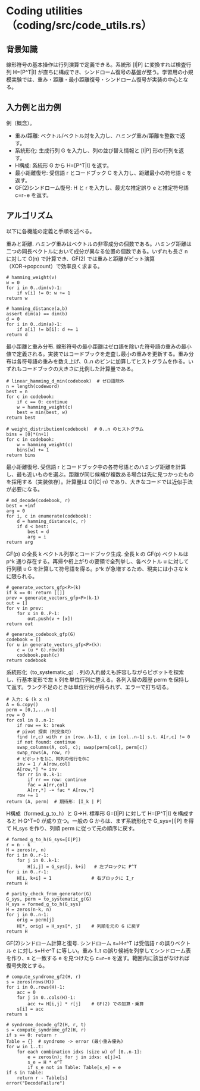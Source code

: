 # Coding utilities（coding/src/code_utils.rs）

## 背景知識
線形符号の基本操作は行列演算で定義できる。系統形 [I|P] に変換すれば検査行列 H=[P^T|I] が直ちに構成でき、シンドローム復号の基盤が整う。学習用の小規模実験では、重み・距離・最小距離復号・シンドローム復号が実装の中心となる。

## 入力例と出力例
例（概念）。
- 重み/距離: ベクトル/ベクトル対を入力し、ハミング重み/距離を整数で返す。
- 系統形化: 生成行列 G を入力し、列の並び替え情報と [I|P] 形の行列を返す。
- H構成: 系統形 G から H=[P^T|I] を返す。
- 最小距離復号: 受信語 r とコードブック C を入力し、距離最小の符号語 c を返す。
- GF(2)シンドローム復号: H と r を入力し、最尤な推定誤り e と推定符号語 c=r−e を返す。

## アルゴリズム
以下に各機能の定義と手順を述べる。

重みと距離.
ハミング重みはベクトルの非零成分の個数である。ハミング距離は二つの同長ベクトルにおいて成分が異なる位置の個数である。いずれも長さ n に対して O(n) で計算でき、GF(2) では重みと距離がビット演算（XOR→popcount）で効率良く求まる。
```text
# hamming_weight(v)
w = 0
for i in 0..dim(v)-1:
    if v[i] != 0: w += 1
return w

# hamming_distance(a,b)
assert dim(a) == dim(b)
d = 0
for i in 0..dim(a)-1:
    if a[i] != b[i]: d += 1
return d
```

最小距離と重み分布.
線形符号の最小距離はゼロ語を除いた符号語の重みの最小値で定義される。実装ではコードブックを走査し最小の重みを更新する。重み分布は各符号語の重みを数え上げ、0..n のビンに加算してヒストグラムを作る。いずれもコードブックの大きさに比例した計算量である。
```text
# linear_hamming_d_min(codebook)  # ゼロ語除外
n = length(codeword)
best = n
for c in codebook:
    if c == 0: continue
    w = hamming_weight(c)
    best = min(best, w)
return best

# weight_distribution(codebook)  # 0..n のヒストグラム
bins = [0]*(n+1)
for c in codebook:
    w = hamming_weight(c)
    bins[w] += 1
return bins
```

最小距離復号.
受信語 r とコードブック中の各符号語とのハミング距離を計算し、最も近いものを選ぶ。距離が同じ候補が複数ある場合は先に見つかったものを採用する（実装依存）。計算量は O(|C|·n) であり、大きなコードでは近似手法が必要になる。
```text
# md_decode(codebook, r)
best = +inf
arg = 0
for i, c in enumerate(codebook):
    d = hamming_distance(c, r)
    if d < best:
        best = d
        arg = i
return arg
```

GF(p) の全長 k ベクトル列挙とコードブック生成.
全長 k の GF(p) ベクトルは p^k 通り存在する。再帰や桁上がりの要領で全列挙し、各ベクトル u に対して行列積 u·G を計算して符号語を得る。p^k が急増するため、現実には小さな k に限られる。
```text
# generate_vectors_gfp<P>(k)
if k == 0: return [[]]
prev = generate_vectors_gfp<P>(k-1)
out = []
for v in prev:
    for x in 0..P-1:
        out.push(v + [x])
return out

# generate_codebook_gfp(G)
codebook = []
for u in generate_vectors_gfp<P>(k):
    c = (u * G).row(0)
    codebook.push(c)
return codebook
```

系統形化（to_systematic_g）.
列の入れ替えも許容しながらピボットを探索し、行基本変形で左 k 列を単位行列に整える。各列入替の履歴 perm を保持して返す。ランク不足のときは単位行列が得られず、エラーで打ち切る。
```text
# 入力: G (k x n)
A = G.copy()
perm = [0,1,..,n-1]
row = 0
for col in 0..n-1:
    if row == k: break
    # pivot 探索（列交換可）
    find (r,c) with r in [row..k-1], c in [col..n-1] s.t. A[r,c] != 0
    if not found: continue
    swap_columns(A, col, c); swap(perm[col], perm[c])
    swap_rows(A, row, r)
    # ピボットを1に、同列の他行を0に
    inv = 1 / A[row,col]
    A[row,*] *= inv
    for rr in 0..k-1:
        if rr == row: continue
        fac = A[rr,col]
        A[rr,*] -= fac * A[row,*]
    row += 1
return (A, perm)  # 期待形: [I_k | P]
```

H構成（formed_g_to_h）と G→H.
標準形 G=[I|P] に対して H=[P^T|I] を構成すると H·G^T=0 が成り立つ。一般の G からは、まず系統形化で G_sys=[I|P] を得て H_sys を作り、列順 perm に従って元の順序に戻す。
```text
# formed_g_to_h(G_sys=[I|P])
r = n - k
H = zeros(r, n)
for i in 0..r-1:
    for j in 0..k-1:
        H[i,j] = G_sys[j, k+i]   # 左ブロックに P^T
for i in 0..r-1:
    H[i, k+i] = 1               # 右ブロックに I_r
return H

# parity_check_from_generator(G)
G_sys, perm = to_systematic_g(G)
H_sys = formed_g_to_h(G_sys)
H = zeros(n-k, n)
for j in 0..n-1:
    orig = perm[j]
    H[*, orig] = H_sys[*, j]    # 列順を元の G に戻す
return H
```

GF(2)シンドローム計算と復号.
シンドローム s=H·r^T は受信語 r の誤りベクトル e に対し s=H·e^T に等しい。重み 1..t の誤り候補を列挙してシンドローム表を作り、s と一致する e を見つけたら c=r−e を返す。範囲内に該当がなければ復号失敗とする。
```text
# compute_syndrome_gf2(H, r)
s = zeros(rows(H))
for i in 0..rows(H)-1:
    acc = 0
    for j in 0..cols(H)-1:
        acc += H[i,j] * r[j]    # GF(2) での加算・乗算
    s[i] = acc
return s

# syndrome_decode_gf2(H, r, t)
s = compute_syndrome_gf2(H, r)
if s == 0: return r
Table = {}  # syndrome -> error (最小重み優先)
for w in 1..t:
    for each combination idxs (size w) of [0..n-1]:
        e = zeros(n); for j in idxs: e[j]=1
        s_e = H * e^T
        if s_e not in Table: Table[s_e] = e
if s in Table:
    return r - Table[s]
error("DecodeFailure")
```
